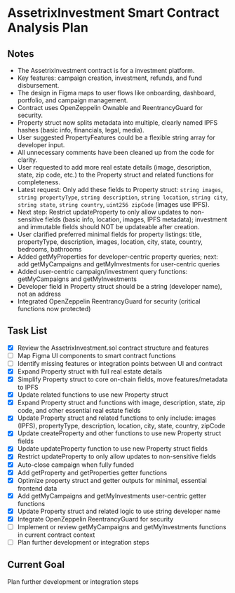 # AssetrixInvestment Smart Contract Analysis Plan

## Notes
- The AssetrixInvestment contract is for a investment platform.
- Key features: campaign creation, investment, refunds, and fund disbursement.
- The design in Figma maps to user flows like onboarding, dashboard, portfolio, and campaign management.
- Contract uses OpenZeppelin Ownable and ReentrancyGuard for security.
- Property struct now splits metadata into multiple, clearly named IPFS hashes (basic info, financials, legal, media).
- User suggested PropertyFeatures could be a flexible string array for developer input.
- All unnecessary comments have been cleaned up from the code for clarity.
- User requested to add more real estate details (image, description, state, zip code, etc.) to the Property struct and related functions for completeness.
- Latest request: Only add these fields to Property struct: `string images`, `string propertyType`, `string description`, `string location`, `string city`, `string state`, `string country`, `uint256 zipCode` (images use IPFS).
- Next step: Restrict updateProperty to only allow updates to non-sensitive fields (basic info, location, images, IPFS metadata); investment and immutable fields should NOT be updateable after creation.
- User clarified preferred minimal fields for property listings: title, propertyType, description, images, location, city, state, country, bedrooms, bathrooms
- Added getMyProperties for developer-centric property queries; next: add getMyCampaigns and getMyInvestments for user-centric queries
- Added user-centric campaign/investment query functions: getMyCampaigns and getMyInvestments
- Developer field in Property struct should be a string (developer name), not an address
- Integrated OpenZeppelin ReentrancyGuard for security (critical functions now protected)

## Task List
- [x] Review the AssetrixInvestment.sol contract structure and features
- [ ] Map Figma UI components to smart contract functions
- [ ] Identify missing features or integration points between UI and contract
- [x] Expand Property struct with full real estate details
- [x] Simplify Property struct to core on-chain fields, move features/metadata to IPFS
- [x] Update related functions to use new Property struct
- [x] Expand Property struct and functions with image, description, state, zip code, and other essential real estate fields
- [x] Update Property struct and related functions to only include: images (IPFS), propertyType, description, location, city, state, country, zipCode
- [x] Update createProperty and other functions to use new Property struct fields
- [x] Update updateProperty function to use new Property struct fields
- [x] Restrict updateProperty to only allow updates to non-sensitive fields
- [x] Auto-close campaign when fully funded
- [x] Add getProperty and getProperties getter functions
- [x] Optimize property struct and getter outputs for minimal, essential frontend data
- [x] Add getMyCampaigns and getMyInvestments user-centric getter functions
- [x] Update Property struct and related logic to use string developer name
- [x] Integrate OpenZeppelin ReentrancyGuard for security
- [ ] Implement or review getMyCampaigns and getMyInvestments functions in current contract context
- [ ] Plan further development or integration steps

## Current Goal
Plan further development or integration steps